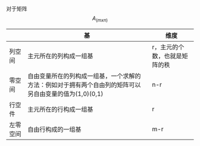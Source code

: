 对于矩阵$$A_(mxn)$$

|          | 基                                                           | 维度                          |
| -------- | ------------------------------------------------------------ | ----------------------------- |
| 列空间   | 主元所在的列构成一组基                                       | r，主元的个数，也就是矩阵的秩 |
| 零空间   | 自由变量所在的列构成一组基，一个求解的方法：例如对于拥有两个自由列的矩阵可以另自由变量的值为(1,0)(0,1) | n-r                           |
| 行空件   | 主元所在的行构成一组基                                       | r                             |
| 左零空间 | 自由行构成的一组基                                           | m-r                           |

